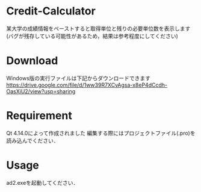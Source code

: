 # Credit-Calculator

某大学の成績情報をペーストすると取得単位と残りの必要単位数を表示します
(バグが残存している可能性があるため，結果は参考程度にしてください)

# Download
Windows版の実行ファイルは下記からダウンロードできます
https://drive.google.com/file/d/1ww39R7XCvAgsa-x8eP4dCcdh-OasXiU2/view?usp=sharing

# Requirement

Qt 4.14.0によって作成されました
編集する際にはプロジェクトファイル(.pro)を読み込んでください．


# Usage

ad2.exeを起動してください．
